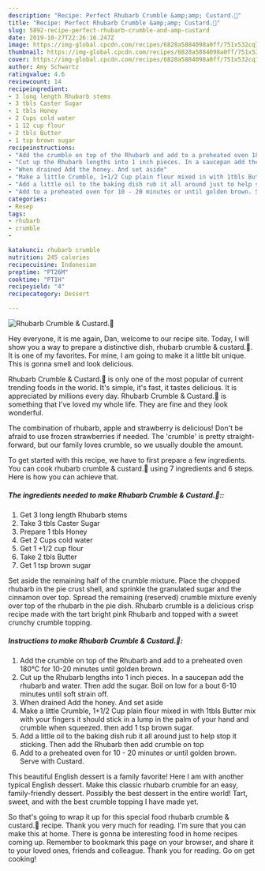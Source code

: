 ```yaml
---
description: "Recipe: Perfect Rhubarb Crumble &amp;amp; Custard.💟"
title: "Recipe: Perfect Rhubarb Crumble &amp;amp; Custard.💟"
slug: 5892-recipe-perfect-rhubarb-crumble-and-amp-custard
date: 2019-10-27T22:26:16.247Z
image: https://img-global.cpcdn.com/recipes/6828a5884098a0ff/751x532cq70/rhubarb-crumble-custard💟-recipe-main-photo.jpg
thumbnail: https://img-global.cpcdn.com/recipes/6828a5884098a0ff/751x532cq70/rhubarb-crumble-custard💟-recipe-main-photo.jpg
cover: https://img-global.cpcdn.com/recipes/6828a5884098a0ff/751x532cq70/rhubarb-crumble-custard💟-recipe-main-photo.jpg
author: Amy Schwartz
ratingvalue: 4.6
reviewcount: 14
recipeingredient:
- 3 long length Rhubarb stems
- 3 tbls Caster Sugar
- 1 tbls Honey
- 2 Cups cold water
- 1 12 cup flour
- 2 tbls Butter
- 1 tsp brown sugar
recipeinstructions:
- "Add the crumble on top of the Rhubarb and add to a preheated oven 180°C for 10-20 minutes until golden brown."
- "Cut up the Rhubarb lengths into 1 inch pieces. In a saucepan add the rhubarb and water. Then add the sugar. Boil on low for a bout 6-10 minutes until soft strain off."
- "When drained Add the honey. And set aside"
- "Make a little Crumble, 1+1/2 Cup plain flour mixed in with 1tbls Butter mix with your fingers it should stick in a lump in the palm of your hand and crumble when squeezed. then add 1 tsp brown sugar."
- "Add a little oil to the baking dish rub it all around just to help stop it sticking. Then add the Rhubarb then add crumble on top"
- "Add to a preheated oven for 10 - 20 minutes or until golden brown. Serve with Custard."
categories:
- Resep
tags:
- rhubarb
- crumble
- 

katakunci: rhubarb crumble 
nutrition: 245 calories
recipecuisine: Indonesian
preptime: "PT26M"
cooktime: "PT1H"
recipeyield: "4"
recipecategory: Dessert

---
```



![Rhubarb Crumble &amp; Custard.💟](https://img-global.cpcdn.com/recipes/6828a5884098a0ff/751x532cq70/rhubarb-crumble-custard💟-recipe-main-photo.jpg)

Hey everyone, it is me again, Dan, welcome to our recipe site. Today, I will show you a way to prepare a distinctive dish, rhubarb crumble &amp; custard.💟. It is one of my favorites. For mine, I am going to make it a little bit unique. This is gonna smell and look delicious.

Rhubarb Crumble &amp; Custard.💟 is only one of the most popular of current trending foods in the world. It's simple, it's fast, it tastes delicious. It is appreciated by millions every day. Rhubarb Crumble &amp; Custard.💟 is something that I've loved my whole life. They are fine and they look wonderful.

The combination of rhubarb, apple and strawberry is delicious! Don&#39;t be afraid to use frozen strawberries if needed. The &#39;crumble&#39; is pretty straight-forward, but our family loves crumble, so we usually double the amount.


To get started with this recipe, we have to first prepare a few ingredients. You can cook rhubarb crumble &amp; custard.💟 using 7 ingredients and 6 steps. Here is how you can achieve that.

##### The ingredients needed to make Rhubarb Crumble &amp; Custard.💟::

1. Get 3 long length Rhubarb stems
1. Take 3 tbls Caster Sugar
1. Prepare 1 tbls Honey
1. Get 2 Cups cold water
1. Get 1 +1/2 cup flour
1. Take 2 tbls Butter
1. Get 1 tsp brown sugar


Set aside the remaining half of the crumble mixture. Place the chopped rhubarb in the pie crust shell, and sprinkle the granulated sugar and the cinnamon over top. Spread the remaining (reserved) crumble mixture evenly over top of the rhubarb in the pie dish. Rhubarb crumble is a delicious crisp recipe made with the tart bright pink Rhubarb and topped with a sweet crunchy crumble topping. 

##### Instructions to make Rhubarb Crumble &amp; Custard.💟:

1. Add the crumble on top of the Rhubarb and add to a preheated oven 180°C for 10-20 minutes until golden brown.
1. Cut up the Rhubarb lengths into 1 inch pieces. In a saucepan add the rhubarb and water. Then add the sugar. Boil on low for a bout 6-10 minutes until soft strain off.
1. When drained Add the honey. And set aside
1. Make a little Crumble, 1+1/2 Cup plain flour mixed in with 1tbls Butter mix with your fingers it should stick in a lump in the palm of your hand and crumble when squeezed. then add 1 tsp brown sugar.
1. Add a little oil to the baking dish rub it all around just to help stop it sticking. Then add the Rhubarb then add crumble on top
1. Add to a preheated oven for 10 - 20 minutes or until golden brown. Serve with Custard.


This beautiful English dessert is a family favorite! Here I am with another typical English dessert. Make this classic rhubarb crumble for an easy, family-friendly dessert. Possibly the best dessert in the entire world! Tart, sweet, and with the best crumble topping I have made yet. 

So that's going to wrap it up for this special food rhubarb crumble &amp; custard.💟 recipe. Thank you very much for reading. I'm sure that you can make this at home. There is gonna be interesting food in home recipes coming up. Remember to bookmark this page on your browser, and share it to your loved ones, friends and colleague. Thank you for reading. Go on get cooking!
